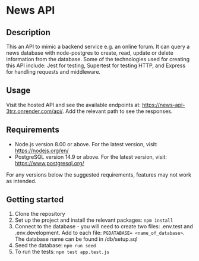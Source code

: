 # News API

## Description 

This an API to mimic a backend service e.g. an online forum. It can query a news database with node-postgres to create, read, update or delete information from the database. Some of the technologies used for creating this API include: Jest for testing, Supertest for testing HTTP, and Express for handling requests and middleware.

## Usage

Visit the hosted API and see the available endpoints at: https://news-api-3trz.onrender.com/api/. Add the relevant path to see the responses.

## Requirements 
- Node.js version 8.00 or above. For the latest version, visit: https://nodejs.org/en/
- PostgreSQL version 14.9 or above. For the latest version, visit: https://www.postgresql.org/

For any versions below the suggested requirements, features may not work as intended.

## Getting started

1. Clone the repository 
2. Set up the project and install the relevant packages: ```npm install```
3. Connect to the database - you will need to create two files: .env.test and .env.development. Add to each file: ```PGDATABASE= <name_of_database>```. The database name can be found in /db/setup.sql
4. Seed the database: ```npm run seed```
5. To run the tests: ```npm test app.test.js```
